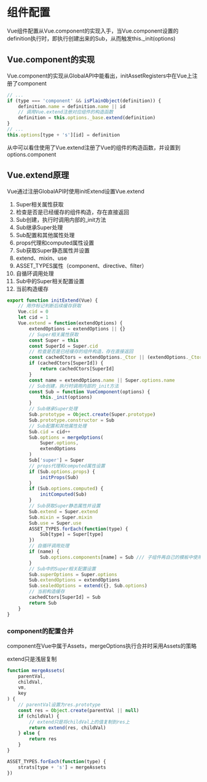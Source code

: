 # 组件配置

Vue组件配置从Vue.component的实现入手，当Vue.component设置的definition执行时，即执行创建出来的Sub，从而触发this._init(options)

## Vue.component的实现

Vue.component的实现从GlobalAPI中能看出，initAssetRegisters中在Vue上注册了component

```js
// ...
if (type === 'component' && isPlainObject(definition)) {
    definition.name = definition.name || id
    // 调用Vue.extend注册对应组件的构造函数
    definition = this.options._base.extend(definition)
}
// ...
this.options[type + 's'][id] = definition
```

从中可以看住使用了Vue.extend注册了Vue的组件的构造函数，并设置到options.component

## Vue.extend原理

Vue通过注册GlobalAPI时使用initExtend设置Vue.extend

01. Super相关属性获取
02. 检查是否是已经缓存的组件构造，存在直接返回
03. Sub创建，执行时调用内部的_init方法
04. Sub继承Super处理
05. Sub配置和其他属性处理
06. props代理和computed属性设置
07. Sub获取Super静态属性并设置
   1. extend、mixin、use
   2. ASSET_TYPES属性（component、directive、filter）
08. 自循环调用处理
09. Sub中的Super相关配置设置
10. 当前构造缓存
   

```js
export function initExtend(Vue) {
    // 用作标记判断后续缓存获取
    Vue.cid = 0
    let cid = 1
    Vue.extend = function(extendOptions) {
        extendOptions = extendOptions || {}
        // Super相关属性获取
        const Super = this
        const SuperId = Super.cid
        // 检查是否是已经缓存的组件构造，存在直接返回
        const cachedCtors = extendOptions._Ctor || (extendOptions._Ctor = {})
        if (cachedCtors[SuperId]) {
            return cachedCtors[SuperId]
        }
        const name = extendOptions.name || Super.options.name
        // Sub创建，执行时调用内部的_init方法
        const Sub = function VueComponent(options) {
            this._init(options)
        }
        // Sub继承Super处理
        Sub.prototype = Object.create(Super.prototype)
        Sub.prototype.constructor = Sub
        // Sub配置和其他属性处理
        Sub.cid = cid++
        Sub.options = mergeOptions(
            Super.options,
            extendOptions
        )
        Sub['super'] = Super
        // props代理和computed属性设置
        if (Sub.options.props) {
            initProps(Sub)
        }
        if (Sub.options.computed) {
            initComputed(Sub)
        }
        // Sub获取Super静态属性并设置
        Sub.extend = Super.extend
        Sub.mixin = Super.mixin
        Sub.use = Super.use
        ASSET_TYPES.forEach(function(type) {
            Sub[type] = Super[type]
        })
        // 自循环调用处理
        if (name) {
            Sub.options.components[name] = Sub /// 子组件再自己的模板中使用自己
        }
        // Sub中的Super相关配置设置
        Sub.superOptions = Super.options
        Sub.extendOptions = extendOptions
        Sub.sealedOptions = extend({}, Sub.options)
        // 当前构造缓存
        cachedCtors[SuperId] = Sub
        return Sub
    }
}
```

### component的配置合并

component在Vue中属于Assets，mergeOptions执行合并时采用Assets的策略

extend只是浅层复制

```js
function mergeAssets(
    parentVal,
    childVal,
    vm,
    key
) {
    // parentVal设置为res.prototype
    const res = Object.create(parentVal || null)
    if (childVal) {
        // extend只是将childVal上的值复制到res上
        return extend(res, childVal)
    } else {
        return res
    }
}

ASSET_TYPES.forEach(function(type) {
    strats[type + 's'] = mergeAssets
})
```

